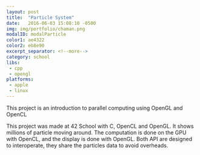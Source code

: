 ```yaml
---
layout: post
title:  "Particle System"
date:   2016-06-03 15:08:10 -0500
img: img/portfolio/chaman.png
modalID: modalParticle
color1: ae4322 
color2: eb8e90 
excerpt_separator: <!--more-->
category: school 
libs:
 - cpp 
 - opengl 
platforms:
 - apple
 - linux
---
```

This project is an introduction to parallel computing using OpenGL and OpenCL
<!--more-->
This project was made at 42 School with C, OpenCL and OpenGL.
It shows millions of particle moving around. The computation is done on the GPU with OpenCL, and the display is done with OpenGL. Both API are designed to interoperate, they share the particles data to avoid overheads.
